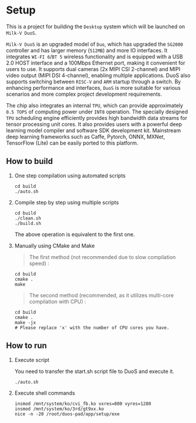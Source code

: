 # Setup

This is a project for building the `Desktop` system which will be launched on `Milk-V DuoS`.

`Milk-V DuoS` is an upgraded model of `Duo`, which has upgraded the `SG2000` controller and has larger memory (`512MB`) and more IO interfaces. It integrates `WI-FI 6`/`BT 5` wireless functionality and is equipped with a USB 2.0 HOST interface and a 100Mbps Ethernet port, making it convenient for users to use. It supports dual cameras (2x MIPI CSI 2-channel) and MIPI video output (MIPI DSI 4-channel), enabling multiple applications. DuoS also supports switching between `RISC-V` and `ARM` startup through a switch. By enhancing performance and interfaces, `DuoS` is more suitable for various scenarios and more complex project development requirements.

The chip also integrates an internal `TPU`, which can provide approximately `0.5 TOPS` of computing power under `INT8` operation. The specially designed `TPU` scheduling engine efficiently provides high bandwidth data streams for tensor processing unit cores. It also provides users with a powerful deep learning model compiler and software SDK development kit. Mainstream deep learning frameworks such as Caffe, Pytorch, ONNX, MXNet, TensorFlow (Lite) can be easily ported to this platform.

## How to build

1. One step compilation using automated scripts

    ```
    cd build
    ./auto.sh
    ```

2. Compile step by step using multiple scripts

    ```
    cd build
    ./clean.sh
    ./build.sh
    ```

    The above operation is equivalent to the first one.

3. Manually using CMake and Make

    > The first method (not recommended due to slow compilation
    speed) :

    ```
    cd build
    cmake .
    make
    ```

    > The second method (recommended, as it utilizes multi-core compilation with CPU) :

    ```
    cd build
    cmake .
    make -jx
    # Please replace 'x' with the number of CPU cores you have.
    ```

## How to run

1. Execute script

    You need to transfer the start.sh script file to DuoS and execute it.

    ```
    ./auto.sh
    ```

2. Execute shell commands

    ```
    insmod /mnt/system/ko/cvi_fb.ko vxres=800 vyres=1280
    insmod /mnt/system/ko/3rd/gt9xx.ko
    nice -n -20 /root/duos-pad/app/setup/exe
    ```
